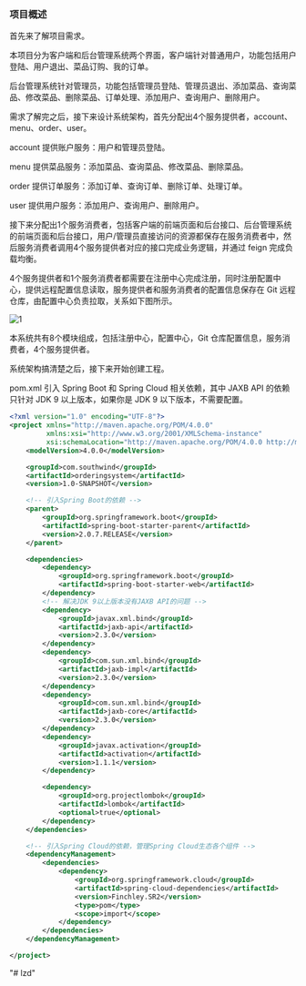 ### 项目概述

首先来了解项目需求。

本项目分为客户端和后台管理系统两个界面，客户端针对普通用户，功能包括用户登陆、用户退出、菜品订购、我的订单。

后台管理系统针对管理员，功能包括管理员登陆、管理员退出、添加菜品、查询菜品、修改菜品、删除菜品、订单处理、添加用户、查询用户、删除用户。

需求了解完之后，接下来设计系统架构，首先分配出4个服务提供者，account、menu、order、user。

account 提供账户服务：用户和管理员登陆。

menu 提供菜品服务：添加菜品、查询菜品、修改菜品、删除菜品。

order 提供订单服务：添加订单、查询订单、删除订单、处理订单。

user 提供用户服务：添加用户、查询用户、删除用户。

接下来分配出1个服务消费者，包括客户端的前端页面和后台接口、后台管理系统的前端页面和后台接口，用户/管理员直接访问的资源都保存在服务消费者中，然后服务消费者调用4个服务提供者对应的接口完成业务逻辑，并通过 feign 完成负载均衡。

4个服务提供者和1个服务消费者都需要在注册中心完成注册，同时注册配置中心，提供远程配置信息读取，服务提供者和服务消费者的配置信息保存在 Git 远程仓库，由配置中心负责拉取，关系如下图所示。

![1](https://github.com/southwind9801/orderingsystem/blob/master/model.png)

本系统共有8个模块组成，包括注册中心，配置中心，Git 仓库配置信息，服务消费者，4个服务提供者。

系统架构搞清楚之后，接下来开始创建工程。

pom.xml 引入 Spring Boot 和 Spring Cloud 相关依赖，其中 JAXB API 的依赖只针对 JDK 9 以上版本，如果你是 JDK 9 以下版本，不需要配置。

```xml
<?xml version="1.0" encoding="UTF-8"?>
<project xmlns="http://maven.apache.org/POM/4.0.0"
         xmlns:xsi="http://www.w3.org/2001/XMLSchema-instance"
         xsi:schemaLocation="http://maven.apache.org/POM/4.0.0 http://maven.apache.org/xsd/maven-4.0.0.xsd">
    <modelVersion>4.0.0</modelVersion>

    <groupId>com.southwind</groupId>
    <artifactId>orderingsystem</artifactId>
    <version>1.0-SNAPSHOT</version>

    <!-- 引入Spring Boot的依赖 -->
    <parent>
        <groupId>org.springframework.boot</groupId>
        <artifactId>spring-boot-starter-parent</artifactId>
        <version>2.0.7.RELEASE</version>
    </parent>

    <dependencies>
        <dependency>
            <groupId>org.springframework.boot</groupId>
            <artifactId>spring-boot-starter-web</artifactId>
        </dependency>
        <!-- 解决JDK 9以上版本没有JAXB API的问题 -->
        <dependency>
            <groupId>javax.xml.bind</groupId>
            <artifactId>jaxb-api</artifactId>
            <version>2.3.0</version>
        </dependency>
        <dependency>
            <groupId>com.sun.xml.bind</groupId>
            <artifactId>jaxb-impl</artifactId>
            <version>2.3.0</version>
        </dependency>
        <dependency>
            <groupId>com.sun.xml.bind</groupId>
            <artifactId>jaxb-core</artifactId>
            <version>2.3.0</version>
        </dependency>
        <dependency>
            <groupId>javax.activation</groupId>
            <artifactId>activation</artifactId>
            <version>1.1.1</version>
        </dependency>

        <dependency>
            <groupId>org.projectlombok</groupId>
            <artifactId>lombok</artifactId>
            <optional>true</optional>
        </dependency>
    </dependencies>

    <!-- 引入Spring Cloud的依赖，管理Spring Cloud生态各个组件 -->
    <dependencyManagement>
        <dependencies>
            <dependency>
                <groupId>org.springframework.cloud</groupId>
                <artifactId>spring-cloud-dependencies</artifactId>
                <version>Finchley.SR2</version>
                <type>pom</type>
                <scope>import</scope>
            </dependency>
        </dependencies>
    </dependencyManagement>

</project>
```

"# lzd" 
